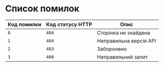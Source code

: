 # Список помилок

| Код помилки | Код статусу HTTP | Опис                   |
| ----------- | ---------------- | ---------------------- |
| `0`         | `404`            | Сторінка не знайдена   |
| `1`         | `404`            | Неправильна версія API |
| `2`         | `403`            | Заборонено             |
| `3`         | `400`            | Неправильний запит     |
